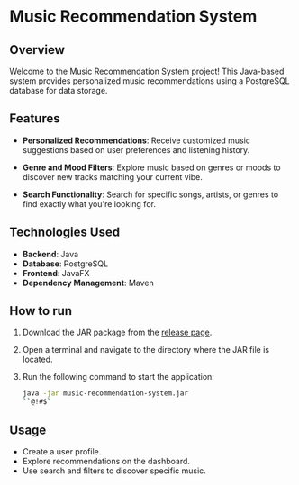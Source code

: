 # Music Recommendation System 

## Overview

Welcome to the Music Recommendation System project! This Java-based system provides personalized music recommendations using a PostgreSQL database for data storage.

## Features

- **Personalized Recommendations**: Receive customized music suggestions based on user preferences and listening history.

- **Genre and Mood Filters**: Explore music based on genres or moods to discover new tracks matching your current vibe.

- **Search Functionality**: Search for specific songs, artists, or genres to find exactly what you're looking for.

## Technologies Used

- **Backend**: Java 
- **Database**: PostgreSQL
- **Frontend**: JavaFX
- **Dependency Management**: Maven 

## How to run

1. Download the JAR package from the [release page](https://github.com/aibiikeo/music-recommendation/releases).

2. Open a terminal and navigate to the directory where the JAR file is located.

3. Run the following command to start the application:

    ```bash
    java -jar music-recommendation-system.jar
    ``@!#$`

## Usage
- Create a user profile.
- Explore recommendations on the dashboard.
- Use search and filters to discover specific music.
